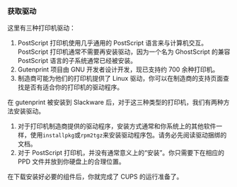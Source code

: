 ### 获取驱动

这里有三种打印机驱动：

1. PostScript 打印机使用几乎通用的 PostScript 语言来与计算机交互。PostScript 打印机通常不需要再安装驱动，因为一个名为 GhostScript 的兼容 PostScript 语言的子系统通常已经被安装。
2. Gutenprint 项目由 GNU 开发者设计开发，现已支持约 700 余种打印机。
3. 制造商可能为他们的打印机提供了 Linux 驱动，你可以在制造商的支持页面查找是否有适合你的打印机的驱动程序。

在 gutenprint 被安装到 Slackware 后，对于这三种类型的打印机，我们有两种方法安装驱动。

1. 对于打印机制造商提供的驱动程序，安装方式通常和你系统上的其他软件一样，使用`installpkg`或`rpm2tgz`来安装驱动程序包。请务必先阅读驱动捆绑的文档。
2. 对于 PostScript 打印机，并没有通常意义上的“安装”。你只需要下在相应的 PPD 文件并放到你硬盘上的合理位置。

在下载安装好必要的组件后，你就完成了 CUPS 的运行准备了。

